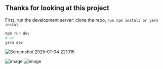 
## Thanks for looking at this project

First, run the development server:
clone the repo,
`run npm install or yarn instal`

```bash
npm run dev
# or
yarn dev
```

![Screenshot 2025-01-04 221015](https://github.com/user-attachments/assets/a3ac6d97-b131-4790-b682-48a8945c90ff)


![image](https://github.com/user-attachments/assets/7edcebee-c4e2-4783-93a6-0faa29814073)
![image](https://github.com/user-attachments/assets/d9196d26-0b2f-4dff-b94e-06385724a275)
